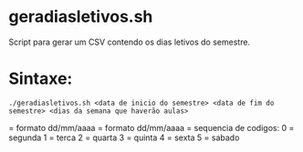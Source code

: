 # geradiasletivos.sh

Script para gerar um CSV contendo os dias letivos do semestre.

# Sintaxe:

    ./geradiasletivos.sh <data de inicio do semestre> <data de fim do semestre> <dias da semana que haverão aulas>
    
<data de inicio do semestre> = formato dd/mm/aaaa
<data de fim do semestre>    = formato dd/mm/aaaa
<dias da semana que haverao aulas> = sequencia de codigos:
0 = segunda
1 = terca
2 = quarta
3 = quinta
4 = sexta
5 = sabado
